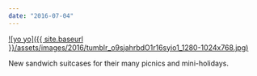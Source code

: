 ```yaml
---
date: "2016-07-04"
---
```


[![yo yo]({{ site.baseurl }}/assets/images/2016/tumblr_o9sjahrbdO1r16syio1_1280-1024x768.jpg)](https://mananamanana.com/ohpiglet/wp-content/uploads/2016/07/tumblr_o9sjahrbdO1r16syio1_1280.jpg)

New sandwich suitcases for their many picnics and mini-holidays.
